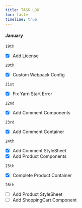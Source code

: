 ```yaml
---
title: TASK LOG
toc: fasle
timeline: true
---
```


#### January

`19th`

- [x] Add License

`20th`

- [x] Custom Webpack Config

`21st`

- [x] Fix Yarn Start Error

`22nd`
- [x] Add Comment Components

`23rd`
- [x] Add Comment Container

`24th`
- [x] Add Comment StyleSheet
- [x] Add Product Components

`25th`
- [x] Complete Product Container

`26th`
- [ ] Add Product StyleSheet
- [ ] Add ShoppingCart Component